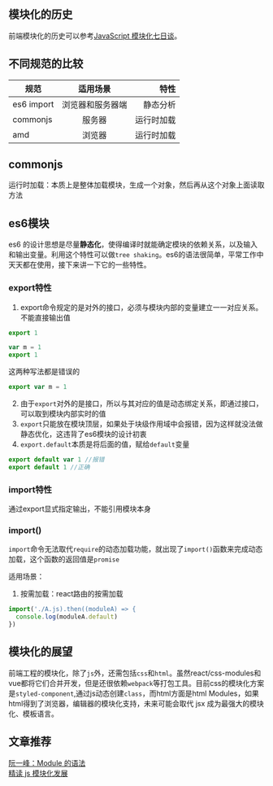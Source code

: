 ## 模块化的历史
前端模块化的历史可以参考[JavaScript 模块化七日谈](https://github.com/Huxpro/js-module-7day)。

## 不同规范的比较
 规范 | 适用场景 | 特性 | 
---|:--:|---:
es6 import | 浏览器和服务器端 | 静态分析
commonjs | 服务器 | 运行时加载
amd | 浏览器 | 运行时加载

## commonjs
运行时加载：本质上是整体加载模块，生成一个对象，然后再从这个对象上面读取方法

## es6模块
es6 的设计思想是尽量**静态化**，使得编译时就能确定模块的依赖关系，以及输入和输出变量。利用这个特性可以做`tree shaking`。es6的语法很简单，平常工作中天天都在使用，接下来讲一下它的一些特性。

### export特性
1. export命令规定的是对外的接口，必须与模块内部的变量建立一一对应关系。不能直接输出值

  ```js
  export 1

  var m = 1
  export 1
  ```
  这两种写法都是错误的

  ```js
  export var m = 1
  ```
2. 由于`export`对外的是接口，所以与其对应的值是动态绑定关系，即通过接口，可以取到模块内部实时的值
3. `export`只能放在模块顶层，如果处于块级作用域中会报错，因为这样就没法做静态优化，这违背了es6模块的设计初衷
4. `export.default`本质是将后面的值，赋给`default`变量
  ```js
  export default var 1 //报错
  export default 1 //正确
  ```

### import特性
通过export显式指定输出，不能引用模块本身

### import()
`import`命令无法取代`require`的动态加载功能，就出现了`import()`函数来完成动态加载，这个函数的返回值是`promise`

适用场景：
1. 按需加载：react路由的按需加载
  ```js
  import('./A.js).then((moduleA) => {
    console.log(moduleA.default)
  })
  ```

## 模块化的展望
前端工程的模块化，除了`js`外，还需包括`css`和`html`。虽然react/css-modules和vue都将它们合并开发，但是还很依赖`webpack`等打包工具。目前css的模块化方案是`styled-component`,通过js动态创建`class`，而html方面是html Modules，如果 html得到了浏览器，编辑器的模块化支持，未来可能会取代 jsx 成为最强大的模块化、模板语言。

## 文章推荐
[阮一峰：Module 的语法](http://es6.ruanyifeng.com/#docs/module)<br>
[精读 js 模块化发展](https://zhuanlan.zhihu.com/p/26118022)
